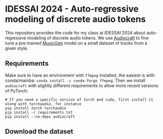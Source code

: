 # IDESSAI 2024 - Auto-regressive modeling of discrete audio tokens

This repository provides the code for my class at IDESSAI 2024 about auto-regressive modeling of discrete
audio tokens. We use [Audiocraft](https://github.com/facebookresearch/audiocraft) to fine tune a pre-trained
[MusicGen](https://arxiv.org/abs/2306.05284) model on a small dataset of tracks from a given style.

## Requirements

Make sure to have an environment with `ffmpeg` installed, the easiest is with
conda/mamba: `conda install -c conda-forge ffmpeg`. Then we install `audiocraft` with slightly
different requirements to allow more recent versions of PyTorch:

```
# If you need a specific version of torch and cuda, first install it along with torchaudio, for instance
pip install torch torchaudio
pip install -r requirements.txt
pip install --no-deps audiocraft
```


## Download the dataset


